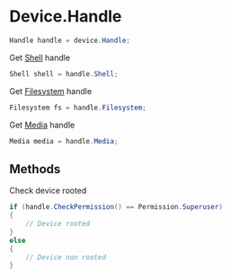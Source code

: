 # Device.Handle
``` csharp
Handle handle = device.Handle;
```
Get [Shell](https://github.com/NeroXc92/AdbSharp/blob/main/Shell.md) handle
``` csharp
Shell shell = handle.Shell;
```
Get [Filesystem](https://github.com/NeroXc92/AdbSharp/blob/main/Filesystem.md) handle
``` csharp
Filesystem fs = handle.Filesystem;
```
Get [Media](https://github.com/NeroXc92/AdbSharp/blob/main/Media.md) handle
``` csharp
Media media = handle.Media;
```
## Methods
Check device rooted
``` csharp
if (handle.CheckPermission() == Permission.Superuser)
{
	// Device rooted
}
else
{
	// Device non rooted
}
```